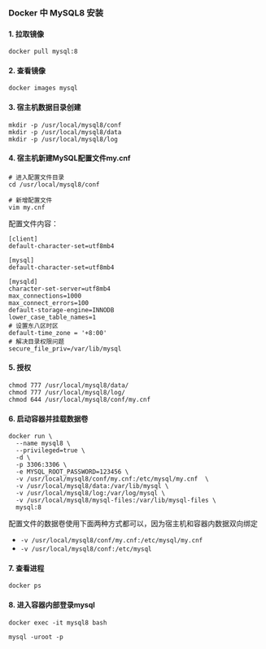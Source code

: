 ### Docker 中 MySQL8 安装
#### 1. 拉取镜像
```
docker pull mysql:8
```

#### 2. 查看镜像
```
docker images mysql
```

#### 3. 宿主机数据目录创建
```
mkdir -p /usr/local/mysql8/conf
mkdir -p /usr/local/mysql8/data
mkdir -p /usr/local/mysql8/log
```

#### 4. 宿主机新建MySQL配置文件my.cnf
```
# 进入配置文件目录
cd /usr/local/mysql8/conf

# 新增配置文件
vim my.cnf
```


配置文件内容：

```
[client]
default-character-set=utf8mb4

[mysql]
default-character-set=utf8mb4

[mysqld]
character-set-server=utf8mb4
max_connections=1000
max_connect_errors=100
default-storage-engine=INNODB
lower_case_table_names=1
# 设置东八区时区
default-time_zone = '+8:00'
# 解决目录权限问题
secure_file_priv=/var/lib/mysql
```

#### 5. 授权
```
chmod 777 /usr/local/mysql8/data/
chmod 777 /usr/local/mysql8/log/ 
chmod 644 /usr/local/mysql8/conf/my.cnf
```


#### 6. 启动容器并挂载数据卷
```
docker run \
  --name mysql8 \
  --privileged=true \
  -d \
  -p 3306:3306 \
  -e MYSQL_ROOT_PASSWORD=123456 \
  -v /usr/local/mysql8/conf/my.cnf:/etc/mysql/my.cnf  \
  -v /usr/local/mysql8/data:/var/lib/mysql \
  -v /usr/local/mysql8/log:/var/log/mysql \
  -v /usr/local/mysql8/mysql-files:/var/lib/mysql-files \
  mysql:8
```

配置文件的数据卷使用下面两种方式都可以，因为宿主机和容器内数据双向绑定
* `-v /usr/local/mysql8/conf/my.cnf:/etc/mysql/my.cnf`
* `-v /usr/local/mysql8/conf:/etc/mysql`


#### 7. 查看进程
```
docker ps
```

#### 8. 进入容器内部登录mysql
```
docker exec -it mysql8 bash

mysql -uroot -p 
```
